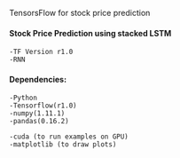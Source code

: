 TensorsFlow for stock price prediction

#### Stock Price Prediction using stacked LSTM
	-TF Version r1.0
	-RNN

#### Dependencies:

	-Python
	-Tensorflow(r1.0)
	-numpy(1.11.1)
	-pandas(0.16.2)

	-cuda (to run examples on GPU)
	-matplotlib (to draw plots)


